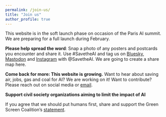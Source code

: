```yaml
---
permalink: /join-us/
title: "Join us"
author_profile: true
---
```

This website is in the soft launch phase on occasion of the Paris AI summit. We are preparing for a full launch during February.

**Please help spread the word**: Snap a photo of any posters and postcards you encounter and share it. Use #SavetheAI and tag us on [Bluesky](https://bsky.app/profile/savetheai.bsky.social), [Mastodon](https://mastodon.social/@savetheai) and [Instagram](https://www.instagram.com/savetheai/) with @SavetheAI. We are going to create a share map here.

**Come back for more: This website is growing.** Want to hear about saving air, jobs, gas and coal for AI? We are working on it! Want to contribute? Please reach out on social media or [email](mailto:savetheainow@proton.me).

**Support civil society organizations aiming to limit the impact of AI**

If you agree that we should put humans first, share and support the Green Screen Coalition’s [statement](https://greenscreen.network/en/blog/within-bounds-limiting-ai-environmental-impact/).
